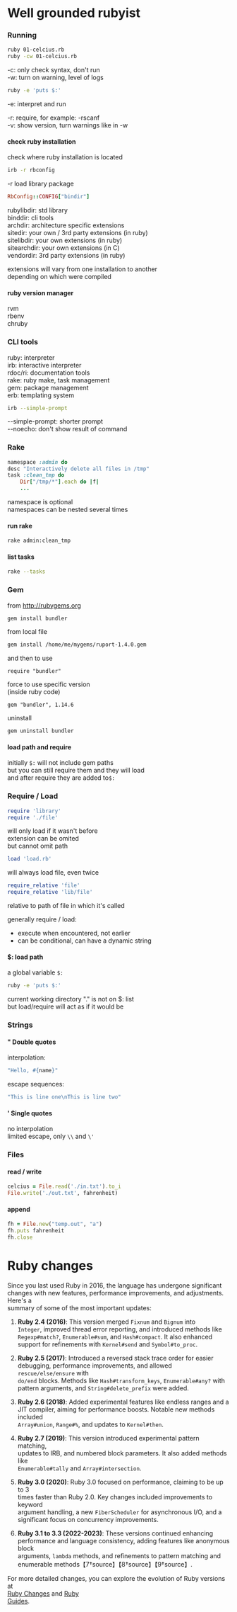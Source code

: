 Well grounded rubyist  
=====================

### Running
```bash
ruby 01-celcius.rb
ruby -cw 01-celcius.rb
```
-c: only check syntax, don't run  
-w: turn on warning, level of logs

```bash
ruby -e 'puts $:'
```
-e: interpret and run

-r: require, for example: -rscanf  
-v: show version, turn warnings like in -w

#### check ruby installation
check where ruby installation is located
```bash
irb -r rbconfig
```
-r load library package
```ruby
RbConfig::CONFIG["bindir"]
```
rubylibdir: std library  
binddir: cli tools  
archdir: architecture specific extensions  
sitedir: your own / 3rd party extensions (in ruby)  
sitelibdir: your own extensions (in ruby)  
sitearchdir: your own extensions (in C)  
vendordir: 3rd party extensions (in ruby)

extensions will vary from one installation to another  
depending on which were compiled

#### ruby version manager
rvm  
rbenv  
chruby

### CLI tools
ruby: interpreter  
irb: interactive interpreter  
rdoc/ri: documentation tools  
rake: ruby make, task management  
gem: package management  
erb: templating system

```bash
irb --simple-prompt
```
--simple-prompt: shorter prompt  
--noecho: don't show result of command

### Rake
```ruby
namespace :admin do
desc "Interactively delete all files in /tmp"
task :clean_tmp do
    Dir["/tmp/*"].each do |f|
    ...
```
namespace is optional  
namespaces can be nested several times

#### run rake
```bash
rake admin:clean_tmp
```

#### list tasks
```bash
rake --tasks
```

### Gem
from http://rubygems.org
```bash
gem install bundler
```

from local file
```bash
gem install /home/me/mygems/ruport-1.4.0.gem
```

and then to use
```gemfile
require "bundler"
```
force to use specific version  
(inside ruby code)
```gemfile
gem "bundler", 1.14.6
```

uninstall
```bash
gem uninstall bundler
```

#### load path and require
initially `$:` will not include gem paths  
but you can still require them and they will load  
and after require they are added to`$:`

### Require / Load
```ruby
require 'library'
require './file'
```
will only load if it wasn't before  
extension can be omited  
but cannot omit path

```ruby
load 'load.rb'
```
will always load file, even twice

```ruby
require_relative 'file'
require_relative 'lib/file'
```
relative to path of file in which it's called

generally require / load:  
- execute when encountered, not earlier  
- can be conditional, can have a dynamic string

#### $: load path
a global variable `$:`
```bash
ruby -e 'puts $:'
```

current working directory "." is not on $: list  
but load/require will act as if it would be

### Strings
#### " Double quotes
interpolation:
```ruby
"Hello, #{name}"
```
escape sequences:
```ruby
"This is line one\nThis is line two"
```

#### ' Single quotes
no interpolation  
limited escape, only `\\` and `\'`

### Files
#### read / write

```ruby
celcius = File.read('./in.txt').to_i
File.write('./out.txt', fahrenheit)
```

#### append

```ruby
fh = File.new("temp.out", "a")
fh.puts fahrenheit
fh.close
```



Ruby changes  
============

Since you last used Ruby in 2016, the language has undergone significant  
changes with new features, performance improvements, and adjustments. Here's a  
summary of some of the most important updates:

1. **Ruby 2.4 (2016)**: This version merged `Fixnum` and `Bignum` into  
   `Integer`, improved thread error reporting, and introduced methods like  
   `Regexp#match?`, `Enumerable#sum`, and `Hash#compact`. It also enhanced  
   support for refinements with `Kernel#send` and `Symbol#to_proc`.

2. **Ruby 2.5 (2017)**: Introduced a reversed stack trace order for easier  
   debugging, performance improvements, and allowed `rescue/else/ensure` with  
   `do/end` blocks. Methods like `Hash#transform_keys`, `Enumerable#any?` with  
   pattern arguments, and `String#delete_prefix` were added.

3. **Ruby 2.6 (2018)**: Added experimental features like endless ranges and a  
   JIT compiler, aiming for performance boosts. Notable new methods included  
   `Array#union`, `Range#%`, and updates to `Kernel#then`.

4. **Ruby 2.7 (2019)**: This version introduced experimental pattern matching,  
   updates to IRB, and numbered block parameters. It also added methods like  
   `Enumerable#tally` and `Array#intersection`.

5. **Ruby 3.0 (2020)**: Ruby 3.0 focused on performance, claiming to be up to 3  
   times faster than Ruby 2.0. Key changes included improvements to keyword  
   argument handling, a new `FiberScheduler` for asynchronous I/O, and a  
   significant focus on concurrency improvements.

6. **Ruby 3.1 to 3.3 (2022-2023)**: These versions continued enhancing  
   performance and language consistency, adding features like anonymous block  
   arguments, `lambda` methods, and refinements to pattern matching and  
   enumerable methods【7†source】【8†source】【9†source】.

For more detailed changes, you can explore the evolution of Ruby versions at  
[Ruby Changes](https://rubyreferences.github.io/rubychanges/) and [Ruby  
Guides](https://www.rubyguides.com/ruby-version-changes/).
